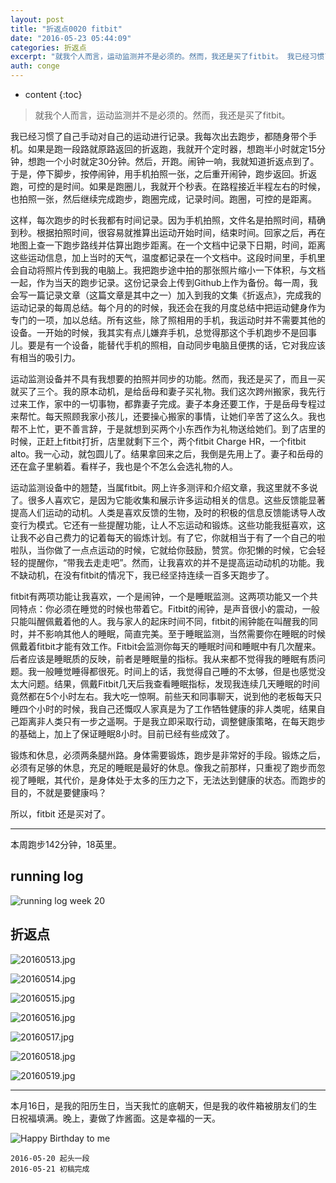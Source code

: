 ```yaml
---
layout: post
title: "折返点0020 fitbit"
date: "2016-05-23 05:44:09"
categories: 折返点
excerpt: "就我个人而言，运动监测并不是必须的。然而，我还是买了fitbit。 我已经习惯了自己手动对自己的运动进行记录。我每次出去跑步，都随身带个手机。如..."
auth: conge
---
```

* content
{:toc}

> 就我个人而言，运动监测并不是必须的。然而，我还是买了fitbit。

我已经习惯了自己手动对自己的运动进行记录。我每次出去跑步，都随身带个手机。如果是跑一段路就原路返回的折返跑，我就开个定时器，想跑半小时就定15分钟，想跑一个小时就定30分钟。然后，开跑。闹钟一响，我就知道折返点到了。于是，停下脚步，按停闹钟，用手机拍照一张，之后重开闹钟，跑步返回。折返跑，可控的是时间。如果是跑圈儿，我就开个秒表。在路程接近半程左右的时候，也拍照一张，然后继续完成跑步，跑圈完成，记录时间。跑圈，可控的是距离。

这样，每次跑步的时长我都有时间记录。因为手机拍照，文件名是拍照时间，精确到秒。根据拍照时间，很容易就推算出运动开始时间，结束时间。回家之后，再在地图上查一下跑步路线并估算出跑步距离。在一个文档中记录下日期，时间，距离这些运动信息，加上当时的天气，温度都记录在一个文档中。这段时间里，手机里会自动将照片传到我的电脑上。我把跑步途中拍的那张照片缩小一下体积，与文档一起，作为当天的跑步记录。这份记录会上传到Github上作为备份。每一周，我会写一篇记录文章（这篇文章是其中之一）加入到我的文集《折返点》，完成我的运动记录的每周总结。每个月的的时候，我还会在我的月度总结中把运动健身作为专门的一项，加以总结。所有这些，除了照相用的手机，我运动时并不需要其他的设备。一开始的时候，我其实有点儿嫌弃手机，总觉得那这个手机跑步不是回事儿。要是有一个设备，能替代手机的照相，自动同步电脑且便携的话，它对我应该有相当的吸引力。

运动监测设备并不具有我想要的拍照并同步的功能。然而，我还是买了，而且一买就买了三个。我的原本动机，是给岳母和妻子买礼物。我们这次跨州搬家，我先行过来工作，家中的一切事物，都靠妻子完成。妻子本身还要工作，于是岳母专程过来帮忙。每天照顾我家小孩儿，还要操心搬家的事情，让她们辛苦了这么久。我也帮不上忙，更不善言辞，于是就想到买两个小东西作为礼物送给她们。到了店里的时候，正赶上fitbit打折，店里就剩下三个，两个fitbit Charge HR，一个fitbit alto。我一心动，就包圆儿了。结果拿回来之后，我倒是先用上了。妻子和岳母的还在盒子里躺着。看样子，我也是个不怎么会选礼物的人。

运动监测设备中的翘楚，当属fitbit。网上许多测评和介绍文章，我这里就不多说了。很多人喜欢它，是因为它能收集和展示许多运动相关的信息。这些反馈能显著提高人们运动的动机。人类是喜欢反馈的生物，及时的积极的信息反馈能诱导人改变行为模式。它还有一些提醒功能，让人不忘运动和锻炼。这些功能我挺喜欢，这让我不必自己费力的记着每天的锻炼计划。有了它，你就相当于有了一个自己的啦啦队，当你做了一点点运动的时候，它就给你鼓励，赞赏。你犯懒的时候，它会轻轻的提醒你，“带我去走走吧”。然而，让我喜欢的并不是提高运动动机的功能。我不缺动机，在没有fitbit的情况下，我已经坚持连续一百多天跑步了。

fitbit有两项功能让我喜欢，一个是闹钟，一个是睡眠监测。这两项功能又一个共同特点：你必须在睡觉的时候也带着它。Fitbit的闹钟，是声音很小的震动，一般只能叫醒佩戴着他的人。我与家人的起床时间不同，fitbit的闹钟能在叫醒我的同时，并不影响其他人的睡眠，简直完美。至于睡眠监测，当然需要你在睡眠的时候佩戴着fitbit才能有效工作。Fitbit会监测你每天的睡眠时间和睡眠中有几次醒来。后者应该是睡眠质的反映，前者是睡眠量的指标。我从来都不觉得我的睡眠有质问题。我一般睡觉睡得都很死。时间上的话，我觉得自己睡的不太够，但是也感觉没太大问题。结果，佩戴Fitbit几天后我查看睡眠指标，发现我连续几天睡眠的时间竟然都在5个小时左右。我大吃一惊啊。前些天和同事聊天，说到他的老板每天只睡四个小时的时候，我自己还慨叹人家真是为了工作牺牲健康的非人类呢，结果自己距离非人类只有一步之遥啊。于是我立即采取行动，调整健康策略，在每天跑步的基础上，加上了保证睡眠8小时。目前已经有些成效了。

锻炼和休息，必须两条腿州路。身体需要锻炼，跑步是非常好的手段。锻炼之后，必须有足够的休息，充足的睡眠是最好的休息。像我之前那样，只重视了跑步而忽视了睡眠，其代价，是身体处于太多的压力之下，无法达到健康的状态。而跑步的目的，不就是要健康吗？

所以，fitbit 还是买对了。

----

本周跑步142分钟，18英里。

## running log

![running log week 20](/assets/images/折返点/118382-2c136e3b4428669a.png)

## 折返点

![20160513.jpg](/assets/images/折返点/118382-991cb4e996a1cb16.jpg)

![20160514.jpg](/assets/images/折返点/118382-788a13fdfbccc894.jpg)

![20160515.jpg](/assets/images/折返点/118382-17dea5cd52f58a5d.jpg)

![20160516.jpg](/assets/images/折返点/118382-29ea70d09f2962b5.jpg)

![20160517.jpg](/assets/images/折返点/118382-bb9459858979c8c4.jpg)

![20160518.jpg](/assets/images/折返点/118382-318f4af2c1380e0c.jpg)

![20160519.jpg](/assets/images/折返点/118382-ae9ee813675d1522.jpg)

----

本月16日，是我的阳历生日，当天我忙的底朝天，但是我的收件箱被朋友们的生日祝福填满。晚上，妻做了炸酱面。这是幸福的一天。

![Happy Birthday to me](/assets/images/折返点/118382-a6c90fb4206d1b71.png)

```
2016-05-20 起头一段
2016-05-21 初稿完成 
```
